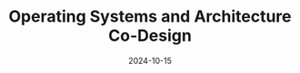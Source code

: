 ---
title: Operating Systems and Architecture Co-Design
date: 2024-10-15
tags:
  - Operating Systems
  - Computer Architecture
  - Hardware-Software Co-design
  - Performance
summary: Rethinking OS abstractions and hardware-software interfaces for modern hardware architectures
---